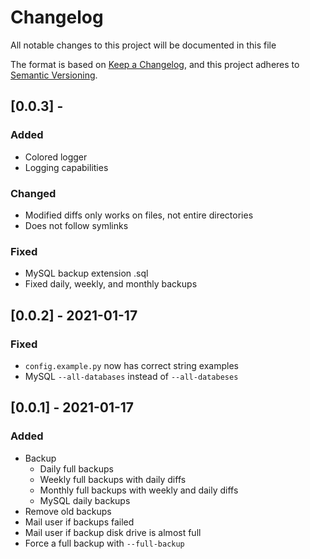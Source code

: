 # Changelog

All notable changes to this project will be documented in this file

The format is based on [Keep a Changelog](https://keepachangelog.com/en/1.0.0/),
and this project adheres to [Semantic Versioning](https://semver.org/spec/v2.0.0.html).

## [0.0.3] -

### Added

- Colored logger
- Logging capabilities

### Changed

- Modified diffs only works on files, not entire directories
- Does not follow symlinks

### Fixed

- MySQL backup extension .sql
- Fixed daily, weekly, and monthly backups

## [0.0.2] - 2021-01-17

### Fixed

- `config.example.py` now has correct string examples
- MySQL `--all-databases` instead of `--all-databeses`

## [0.0.1] - 2021-01-17

### Added

- Backup
  - Daily full backups
  - Weekly full backups with daily diffs
  - Monthly full backups with weekly and daily diffs
  - MySQL daily backups
- Remove old backups
- Mail user if backups failed
- Mail user if backup disk drive is almost full
- Force a full backup with `--full-backup`
